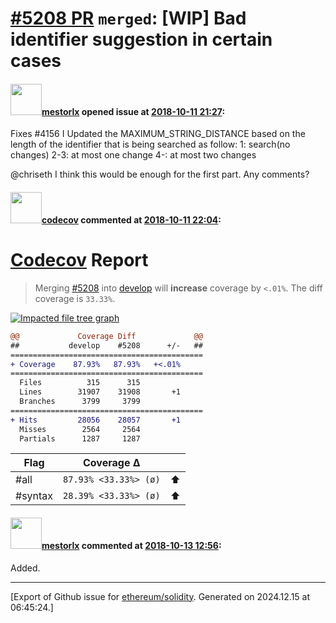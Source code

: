 # [\#5208 PR](https://github.com/ethereum/solidity/pull/5208) `merged`: [WIP] Bad identifier suggestion in certain cases

#### <img src="https://avatars.githubusercontent.com/u/15709678?u=20c07ab2dd23a0efb0726bb150e993d262b268a6&v=4" width="50">[mestorlx](https://github.com/mestorlx) opened issue at [2018-10-11 21:27](https://github.com/ethereum/solidity/pull/5208):

Fixes #4156
I Updated the MAXIMUM_STRING_DISTANCE based on the length of the identifier that is being searched as follow:
1: search(no changes)
2-3: at most one change
4-: at most two changes

@chriseth I think this would be enough for the first part. Any comments?


#### <img src="https://avatars.githubusercontent.com/in/254?v=4" width="50">[codecov](https://github.com/apps/codecov) commented at [2018-10-11 22:04](https://github.com/ethereum/solidity/pull/5208#issuecomment-429134573):

# [Codecov](https://codecov.io/gh/ethereum/solidity/pull/5208?src=pr&el=h1) Report
> Merging [#5208](https://codecov.io/gh/ethereum/solidity/pull/5208?src=pr&el=desc) into [develop](https://codecov.io/gh/ethereum/solidity/commit/26dc876c28718613ad64961e65374ace1139010b?src=pr&el=desc) will **increase** coverage by `<.01%`.
> The diff coverage is `33.33%`.

[![Impacted file tree graph](https://codecov.io/gh/ethereum/solidity/pull/5208/graphs/tree.svg?width=650&token=87PGzVEwU0&height=150&src=pr)](https://codecov.io/gh/ethereum/solidity/pull/5208?src=pr&el=tree)

```diff
@@             Coverage Diff             @@
##           develop    #5208      +/-   ##
===========================================
+ Coverage    87.93%   87.93%   +<.01%     
===========================================
  Files          315      315              
  Lines        31907    31908       +1     
  Branches      3799     3799              
===========================================
+ Hits         28056    28057       +1     
  Misses        2564     2564              
  Partials      1287     1287
```

| Flag | Coverage Δ | |
|---|---|---|
| #all | `87.93% <33.33%> (ø)` | :arrow_up: |
| #syntax | `28.39% <33.33%> (ø)` | :arrow_up: |

#### <img src="https://avatars.githubusercontent.com/u/15709678?u=20c07ab2dd23a0efb0726bb150e993d262b268a6&v=4" width="50">[mestorlx](https://github.com/mestorlx) commented at [2018-10-13 12:56](https://github.com/ethereum/solidity/pull/5208#issuecomment-429539771):

Added.


-------------------------------------------------------------------------------



[Export of Github issue for [ethereum/solidity](https://github.com/ethereum/solidity). Generated on 2024.12.15 at 06:45:24.]
